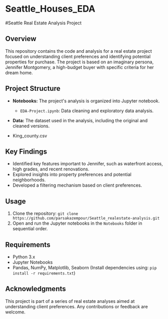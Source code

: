 # Seattle_Houses_EDA
#Seattle Real Estate Analysis Project

## Overview

This repository contains the code and analysis for a real estate project focused on understanding client preferences and identifying potential properties for purchase. The project is based on an imaginary persona, Jennifer Montgomery, a high-budget buyer with specific criteria for her dream home.

## Project Structure

- **Notebooks:** The project's analysis is organized into Jupyter notebook.
  - `EDA-Project.ipynb`: Data cleaning and exploratory data analysis.

- **Data:** The dataset used in the analysis, including the original and cleaned versions.
- King_county.csv

## Key Findings

- Identified key features important to Jennifer, such as waterfront access, high grades, and recent renovations.
- Explored insights into property preferences and potential neighborhoods.
- Developed a filtering mechanism based on client preferences.

## Usage

1. Clone the repository: `git clone https://github.com/parsakazempour/Seattle_realestate-analysis.git`
2. Open and run the Jupyter notebooks in the `Notebooks` folder in sequential order.

## Requirements

- Python 3.x
- Jupyter Notebooks
- Pandas, NumPy, Matplotlib, Seaborn (Install dependencies using: `pip install -r requirements.txt`)

## Acknowledgments

This project is part of a series of real estate analyses aimed at understanding client preferences. Any contributions or feedback are welcome.

